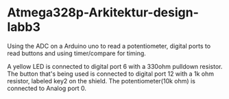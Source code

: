 # Atmega328p-Arkitektur-design-labb3

Using the ADC on a Arduino uno to read a potentiometer, digital ports to read buttons and using timer/compare for timing.

A yellow LED is connected to digital port 6 with a 330ohm pulldown resistor.
The button that's being used is connected to digital port 12 with a 1k ohm resistor, labeled key2 on the shield.
The potentiometer(10k ohm) is connected to Analog port 0. 
